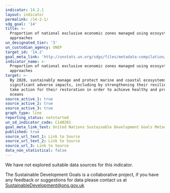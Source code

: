 ```yaml
---
indicator: 14.2.1
layout: indicator
permalink: /14-2-1/
sdg_goal: '14'
title: >-
  Proportion of national exclusive economic zones managed using ecosystem-based
  approaches
un_designated_tier: '3'
un_custodian_agency: UNEP
target_id: '14.2'
goal_meta_link: 'http://unstats.un.org/sdgs/files/metadata-compilation/Metadata-Goal-14.pdf'
indicator_name: >-
  Proportion of national exclusive economic zones managed using ecosystem-based
  approaches
target: >-
  By 2020, sustainably manage and protect marine and coastal ecosystems to avoid
  significant adverse impacts, including by strengthening their resilience, and
  take action for their restoration in order to achieve healthy and productive
  oceans
source_active_1: true
source_active_2: true
source_active_3: true
graph_type: line
reporting_status: notstarted
un_sd_indicator_code: C140201
goal_meta_link_text: United Nations Sustainable Development Goals Metadata (pdf 288kB)
published: true
source_url_text_1: Link to Source
source_url_text_2: Link to Source
source_url_3: Link to Source
data_non_statistical: false
---
```


We have not explored suitable data sources for this indicator. 

The Sustainable Development Goals is a collaborative project, if you have any feedback or suggestions for data please contact us at <SustainableDevelopment@ons.gov.uk>  
